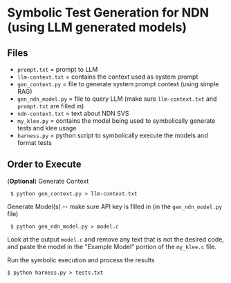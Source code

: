 # Symbolic Test Generation for NDN (using LLM generated models)

## Files
* `prompt.txt` = prompt to LLM
* `llm-context.txt` = contains the context used as system prompt
* `gen_context.py` = file to generate system prompt context (using simple RAG)
* `gen_ndn_model.py` = file to query LLM (make sure `llm-context.txt` and `prompt.txt` are filled in)
* `ndn-context.txt` = text about NDN SVS
* `my_klee.py` = contains the model being used to symbolically generate tests and klee usage
* `harness.py` = python script to symbolically execute the models and format tests

## Order to Execute
(__Optional__) Generate Context

``` $ python gen_context.py > llm-context.txt```

Generate Model(s) -- make sure API key is filled in (in the `gen_ndn_model.py` file)

``` $ python gen_ndn_model.py > model.c```

Look at the output `model.c` and remove any text that is not the desired code, and paste the model in the "Example Model" portion of the `my_klee.c` file.

Run the symbolic execution and process the results

``` $ python harness.py > tests.txt ```